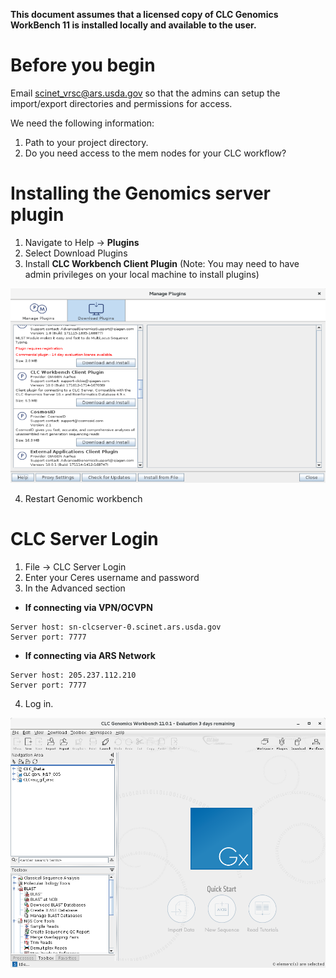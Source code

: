 **This document assumes that a licensed copy of CLC Genomics WorkBench 11 is installed locally and available to the user.**

# Before you begin

Email scinet_vrsc@ars.usda.gov so that the admins can setup the import/export directories and permissions for access.

We need the following information:
1.	Path to your project directory.
2.	Do you need access to the mem nodes for your CLC workflow?

# Installing the Genomics server plugin
1.	Navigate to Help -> **Plugins**
2.	Select Download Plugins
3.	Install **CLC Workbench Client Plugin** (Note: You may need to have admin privileges on your local machine to install plugins)

![](/assets/img/CLC1.png)

4.	Restart Genomic workbench

# CLC Server Login

1.	File -> CLC Server Login
2.	Enter your Ceres username and password
3.	In the Advanced section
  * **If connecting via VPN/OCVPN**
```
Server host: sn-clcserver-0.scinet.ars.usda.gov
Server port: 7777
```
  *	**If connecting via ARS Network**
```
Server host: 205.237.112.210
Server port: 7777
```
4.	Log in.

![](/assets/img/CLC2.png)

